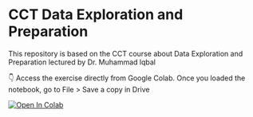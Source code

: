 # CCT Data Exploration and Preparation
This repository is based on the CCT course about Data Exploration and Preparation lectured by Dr. Muhammad lqbal

👇 Access the exercise directly from Google Colab. Once you loaded the notebook, go to File > Save a copy in Drive

[![Open In Colab](https://colab.research.google.com/assets/colab-badge.svg)](https://colab.research.google.com/drive/1reqa5aTCyyiE8p2NiHCeb8B5yBHScMr3?usp=sharing)
